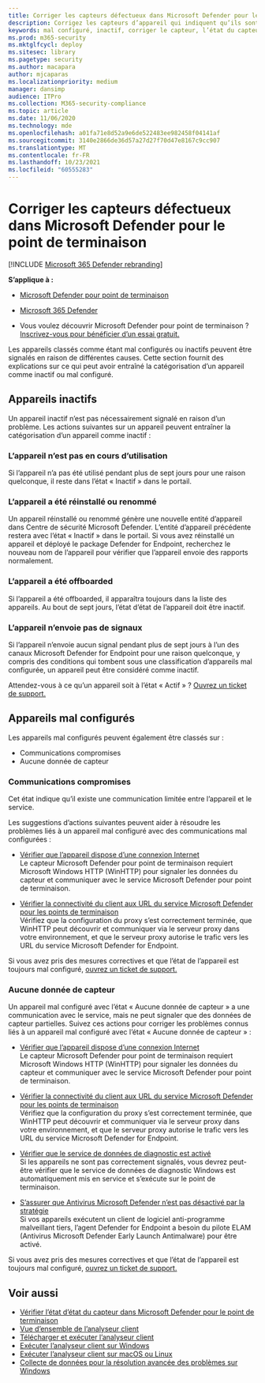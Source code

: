 ```yaml
---
title: Corriger les capteurs défectueux dans Microsoft Defender pour le point de terminaison
description: Corrigez les capteurs d’appareil qui indiquent qu’ils sont mal configurés ou inactifs afin que le service reçoie les données de l’appareil.
keywords: mal configuré, inactif, corriger le capteur, l’état du capteur, aucune donnée de capteur, données du capteur, communications altérées, communication
ms.prod: m365-security
ms.mktglfcycl: deploy
ms.sitesec: library
ms.pagetype: security
ms.author: macapara
author: mjcaparas
ms.localizationpriority: medium
manager: dansimp
audience: ITPro
ms.collection: M365-security-compliance
ms.topic: article
ms.date: 11/06/2020
ms.technology: mde
ms.openlocfilehash: a01fa71e8d52a9e6de522483ee982458f04141af
ms.sourcegitcommit: 3140e2866de36d57a27d27f70d47e8167c9cc907
ms.translationtype: MT
ms.contentlocale: fr-FR
ms.lasthandoff: 10/23/2021
ms.locfileid: "60555283"
---
```

# <a name="fix-unhealthy-sensors-in-microsoft-defender-for-endpoint"></a>Corriger les capteurs défectueux dans Microsoft Defender pour le point de terminaison

[!INCLUDE [Microsoft 365 Defender rebranding](../../includes/microsoft-defender.md)]

**S’applique à :**
- [Microsoft Defender pour point de terminaison](https://go.microsoft.com/fwlink/?linkid=2154037)
- [Microsoft 365 Defender](https://go.microsoft.com/fwlink/?linkid=2118804)

- Vous voulez découvrir Microsoft Defender pour point de terminaison ? [Inscrivez-vous pour bénéficier d’un essai gratuit.](https://signup.microsoft.com/create-account/signup?products=7f379fee-c4f9-4278-b0a1-e4c8c2fcdf7e&ru=https://aka.ms/MDEp2OpenTrial?ocid=docs-wdatp-fixsensor-abovefoldlink)

Les appareils classés comme étant mal configurés ou inactifs peuvent être signalés en raison de différentes causes. Cette section fournit des explications sur ce qui peut avoir entraîné la catégorisation d’un appareil comme inactif ou mal configuré.

## <a name="inactive-devices"></a>Appareils inactifs

Un appareil inactif n’est pas nécessairement signalé en raison d’un problème. Les actions suivantes sur un appareil peuvent entraîner la catégorisation d’un appareil comme inactif :

### <a name="device-is-not-in-use"></a>L’appareil n’est pas en cours d’utilisation

Si l’appareil n’a pas été utilisé pendant plus de sept jours pour une raison quelconque, il reste dans l’état « Inactif » dans le portail.

### <a name="device-was-reinstalled-or-renamed"></a>L’appareil a été réinstallé ou renommé
Un appareil réinstallé ou renommé génère une nouvelle entité d’appareil dans Centre de sécurité Microsoft Defender. L’entité d’appareil précédente restera avec l’état « Inactif » dans le portail. Si vous avez réinstallé un appareil et déployé le package Defender for Endpoint, recherchez le nouveau nom de l’appareil pour vérifier que l’appareil envoie des rapports normalement.

### <a name="device-was-offboarded"></a>L’appareil a été offboarded
Si l’appareil a été offboarded, il apparaîtra toujours dans la liste des appareils. Au bout de sept jours, l’état d’état de l’appareil doit être inactif.

### <a name="device-is-not-sending-signals"></a>L’appareil n’envoie pas de signaux
Si l’appareil n’envoie aucun signal pendant plus de sept jours à l’un des canaux Microsoft Defender for Endpoint pour une raison quelconque, y compris des conditions qui tombent sous une classification d’appareils mal configurée, un appareil peut être considéré comme inactif. 

Attendez-vous à ce qu’un appareil soit à l’état « Actif » ? [Ouvrez un ticket de support.](https://support.microsoft.com/getsupport?wf=0&tenant=ClassicCommercial&oaspworkflow=start_1.0.0.0&locale=en-us&supportregion=en-us&pesid=16055&ccsid=636206786382823561)

## <a name="misconfigured-devices"></a>Appareils mal configurés
Les appareils mal configurés peuvent également être classés sur :
- Communications compromises
- Aucune donnée de capteur

### <a name="impaired-communications"></a>Communications compromises
Cet état indique qu’il existe une communication limitée entre l’appareil et le service.

Les suggestions d’actions suivantes peuvent aider à résoudre les problèmes liés à un appareil mal configuré avec des communications mal configurées :

- [Vérifier que l’appareil dispose d’une connexion Internet](troubleshoot-onboarding.md#troubleshoot-onboarding-issues-on-the-device)</br>
  Le capteur Microsoft Defender pour point de terminaison requiert Microsoft Windows HTTP (WinHTTP) pour signaler les données du capteur et communiquer avec le service Microsoft Defender pour point de terminaison.

- [Vérifier la connectivité du client aux URL du service Microsoft Defender pour les points de terminaison](configure-proxy-internet.md#verify-client-connectivity-to-microsoft-defender-for-endpoint-service-urls)</br>
  Vérifiez que la configuration du proxy s’est correctement terminée, que WinHTTP peut découvrir et communiquer via le serveur proxy dans votre environnement, et que le serveur proxy autorise le trafic vers les URL du service Microsoft Defender for Endpoint.

Si vous avez pris des mesures correctives et que l’état de l’appareil est toujours mal configuré, [ouvrez un ticket de support.](https://go.microsoft.com/fwlink/?LinkID=761093&clcid=0x409)

### <a name="no-sensor-data"></a>Aucune donnée de capteur
Un appareil mal configuré avec l’état « Aucune donnée de capteur » a une communication avec le service, mais ne peut signaler que des données de capteur partielles.
Suivez ces actions pour corriger les problèmes connus liés à un appareil mal configuré avec l’état « Aucune donnée de capteur » :

- [Vérifier que l’appareil dispose d’une connexion Internet](troubleshoot-onboarding.md#troubleshoot-onboarding-issues-on-the-device)</br>
  Le capteur Microsoft Defender pour point de terminaison requiert Microsoft Windows HTTP (WinHTTP) pour signaler les données du capteur et communiquer avec le service Microsoft Defender pour point de terminaison.

- [Vérifier la connectivité du client aux URL du service Microsoft Defender pour les points de terminaison](configure-proxy-internet.md#verify-client-connectivity-to-microsoft-defender-for-endpoint-service-urls)</br>
  Vérifiez que la configuration du proxy s’est correctement terminée, que WinHTTP peut découvrir et communiquer via le serveur proxy dans votre environnement, et que le serveur proxy autorise le trafic vers les URL du service Microsoft Defender for Endpoint.

- [Vérifier que le service de données de diagnostic est activé](troubleshoot-onboarding.md#ensure-the-diagnostics-service-is-enabled)</br>
Si les appareils ne sont pas correctement signalés, vous devrez peut-être vérifier que le service de données de diagnostic Windows est automatiquement mis en service et s’exécute sur le point de terminaison.

- [S’assurer que Antivirus Microsoft Defender n’est pas désactivé par la stratégie](troubleshoot-onboarding.md#ensure-that-microsoft-defender-antivirus-is-not-disabled-by-a-policy)</br>
Si vos appareils exécutent un client de logiciel anti-programme malveillant tiers, l’agent Defender for Endpoint a besoin du pilote ELAM (Antivirus Microsoft Defender Early Launch Antimalware) pour être activé.

Si vous avez pris des mesures correctives et que l’état de l’appareil est toujours mal configuré, [ouvrez un ticket de support.](https://go.microsoft.com/fwlink/?LinkID=761093&clcid=0x409)

## <a name="see-also"></a>Voir aussi
- [Vérifier l’état d’état du capteur dans Microsoft Defender pour le point de terminaison](check-sensor-status.md)
- [Vue d’ensemble de l’analyseur client](overview-client-analyzer.md)
- [Télécharger et exécuter l’analyseur client](download-client-analyzer.md)
- [Exécuter l’analyseur client sur Windows](run-analyzer-windows.md)
- [Exécuter l’analyseur client sur macOS ou Linux](run-analyzer-macos-linux.md)
- [Collecte de données pour la résolution avancée des problèmes sur Windows](data-collection-analyzer.md)

